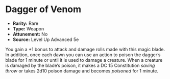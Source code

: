 # Dagger of Venom

- **Rarity:** Rare
- **Type:** Weapon
- **Attunement:** No
- **Source:** Level Up Advanced 5e

You gain a +1 bonus to attack and damage rolls made with this magic blade. In addition, once each dawn you can use an action to poison the dagger’s blade for 1 minute or until it is used to damage a creature. When a creature is damaged by the blade’s poison, it makes a DC 15 Constitution _saving throw_  or takes 2d10 poison damage and becomes _poisoned_  for 1 minute.
